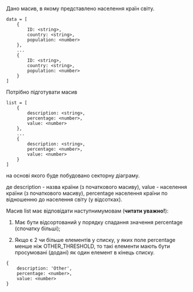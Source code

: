 Дано масив, в якому представлено населення країн світу.

```
data = [
    {
        ID: <string>,
        country: <string>,
        population: <number>
    },
    ...
    {
        ID: <string>,
        country: <string>,
        population: <number>
    }
]
```

Потрібно підготувати масив

```
list = [
    {
        description: <string>,
        percentage: <number>,
        value: <number>
    },
    ...
    {
        description: <string>,
        percentage: <number>,
        value: <number>
    }
]
```

на основі якого буде побудовано секторну діаграму.

де description - назва країни (з початкового масиву), value - населення країни (з початкового масиву), percentage населення країни по відношенню до населення світу (у відсотках).

Масив list має відповідати наступнимумовам (**читати уважно!**):

1. Має бути відсортований у порядку спадання значення percentage (спочатку більші);

2. Якщо є 2 чи більше елементів у списку, у яких поле percentage менше ніж OTHER_THRESHOLD, то такі елементи мають бути просумовані (додані) як один елемент в кінець списку.

```
{
    description: 'Other',
    percentage: <number>,
    value: <number>
}
```
